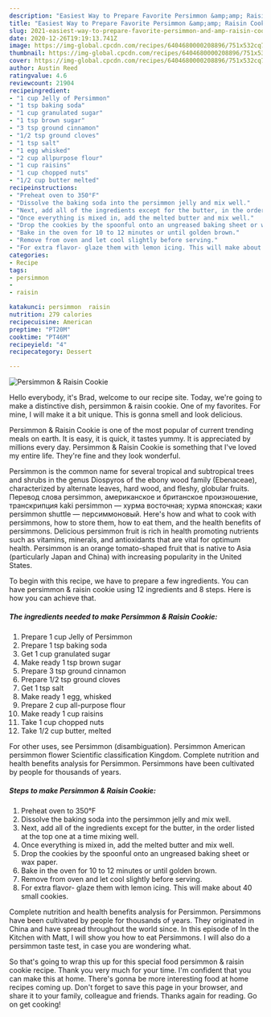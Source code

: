 ```yaml
---
description: "Easiest Way to Prepare Favorite Persimmon &amp;amp; Raisin Cookie"
title: "Easiest Way to Prepare Favorite Persimmon &amp;amp; Raisin Cookie"
slug: 2021-easiest-way-to-prepare-favorite-persimmon-and-amp-raisin-cookie
date: 2020-12-26T19:19:13.741Z
image: https://img-global.cpcdn.com/recipes/6404680000208896/751x532cq70/persimmon-raisin-cookie-recipe-main-photo.jpg
thumbnail: https://img-global.cpcdn.com/recipes/6404680000208896/751x532cq70/persimmon-raisin-cookie-recipe-main-photo.jpg
cover: https://img-global.cpcdn.com/recipes/6404680000208896/751x532cq70/persimmon-raisin-cookie-recipe-main-photo.jpg
author: Austin Reed
ratingvalue: 4.6
reviewcount: 21904
recipeingredient:
- "1 cup Jelly of Persimmon"
- "1 tsp baking soda"
- "1 cup granulated sugar"
- "1 tsp brown sugar"
- "3 tsp ground cinnamon"
- "1/2 tsp ground cloves"
- "1 tsp salt"
- "1 egg whisked"
- "2 cup allpurpose flour"
- "1 cup raisins"
- "1 cup chopped nuts"
- "1/2 cup butter melted"
recipeinstructions:
- "Preheat oven to 350°F"
- "Dissolve the baking soda into the persimmon jelly and mix well."
- "Next, add all of the ingredients except for the butter, in the order listed at the top one at a time mixing well."
- "Once everything is mixed in, add the melted butter and mix well."
- "Drop the cookies by the spoonful onto an ungreased baking sheet or wax paper."
- "Bake in the oven for 10 to 12 minutes or until golden brown."
- "Remove from oven and let cool slightly before serving."
- "For extra flavor- glaze them with lemon icing. This will make about 40 small cookies."
categories:
- Recipe
tags:
- persimmon
- 
- raisin

katakunci: persimmon  raisin 
nutrition: 279 calories
recipecuisine: American
preptime: "PT20M"
cooktime: "PT46M"
recipeyield: "4"
recipecategory: Dessert

---
```



![Persimmon &amp; Raisin Cookie](https://img-global.cpcdn.com/recipes/6404680000208896/751x532cq70/persimmon-raisin-cookie-recipe-main-photo.jpg)

Hello everybody, it's Brad, welcome to our recipe site. Today, we're going to make a distinctive dish, persimmon &amp; raisin cookie. One of my favorites. For mine, I will make it a bit unique. This is gonna smell and look delicious.

Persimmon &amp; Raisin Cookie is one of the most popular of current trending meals on earth. It is easy, it is quick, it tastes yummy. It is appreciated by millions every day. Persimmon &amp; Raisin Cookie is something that I've loved my entire life. They're fine and they look wonderful.

Persimmon is the common name for several tropical and subtropical trees and shrubs in the genus Diospyros of the ebony wood family (Ebenaceae), characterized by alternate leaves, hard wood, and fleshy, globular fruits. Перевод слова persimmon, американское и британское произношение, транскрипция kaki persimmon — хурма восточная; хурма японская; каки persimmon shuttle — персиммоновый. Here&#39;s how and what to cook with persimmons, how to store them, how to eat them, and the health benefits of persimmons. Delicious persimmon fruit is rich in health promoting nutrients such as vitamins, minerals, and antioxidants that are vital for optimum health. Persimmon is an orange tomato-shaped fruit that is native to Asia (particularly Japan and China) with increasing popularity in the United States.


To begin with this recipe, we have to prepare a few ingredients. You can have persimmon &amp; raisin cookie using 12 ingredients and 8 steps. Here is how you can achieve that.

<!--inarticleads1-->

##### The ingredients needed to make Persimmon &amp; Raisin Cookie:

1. Prepare 1 cup Jelly of Persimmon
1. Prepare 1 tsp baking soda
1. Get 1 cup granulated sugar
1. Make ready 1 tsp brown sugar
1. Prepare 3 tsp ground cinnamon
1. Prepare 1/2 tsp ground cloves
1. Get 1 tsp salt
1. Make ready 1 egg, whisked
1. Prepare 2 cup all-purpose flour
1. Make ready 1 cup raisins
1. Take 1 cup chopped nuts
1. Take 1/2 cup butter, melted


For other uses, see Persimmon (disambiguation). Persimmon American persimmon flower Scientific classification Kingdom. Complete nutrition and health benefits analysis for Persimmon. Persimmons have been cultivated by people for thousands of years. 

<!--inarticleads2-->

##### Steps to make Persimmon &amp; Raisin Cookie:

1. Preheat oven to 350°F
1. Dissolve the baking soda into the persimmon jelly and mix well.
1. Next, add all of the ingredients except for the butter, in the order listed at the top one at a time mixing well.
1. Once everything is mixed in, add the melted butter and mix well.
1. Drop the cookies by the spoonful onto an ungreased baking sheet or wax paper.
1. Bake in the oven for 10 to 12 minutes or until golden brown.
1. Remove from oven and let cool slightly before serving.
1. For extra flavor- glaze them with lemon icing. This will make about 40 small cookies.


Complete nutrition and health benefits analysis for Persimmon. Persimmons have been cultivated by people for thousands of years. They originated in China and have spread throughout the world since. In this episode of In the Kitchen with Matt, I will show you how to eat Persimmons. I will also do a persimmon taste test, in case you are wondering what. 

So that's going to wrap this up for this special food persimmon &amp; raisin cookie recipe. Thank you very much for your time. I'm confident that you can make this at home. There's gonna be more interesting food at home recipes coming up. Don't forget to save this page in your browser, and share it to your family, colleague and friends. Thanks again for reading. Go on get cooking!
